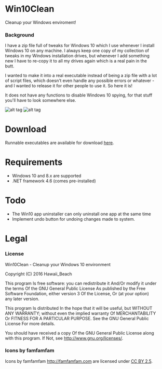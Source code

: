 # Win10Clean
Cleanup your Windows enviroment!

### Background
I have a zip file full of tweaks for Windows 10 which I use whenever I install Windows 10 on any machine. I always keep one copy of my collection of tweaks in my Windows installation drives, but whenever I add something new I have to re-copy it to all my drives again which is a real pain in the butt.

I wanted to make it into a real executable instead of being a zip file with a lot of script files, which doesn't even handle any possible errors or whatever - and I wanted to release it for other people to use it. So here it is!

It does not have any functions to disable Windows 10 spying, for that stuff you'll have to look somewhere else.

![alt tag](http://i.imgur.com/w5nbL6o.png)
![alt tag](http://i.imgur.com/cih36BG.png)

# Download
Runnable executables are available for download [here](https://github.com/ElPumpo/Win10Clean/releases).

# Requirements
+ Windows 10 and 8.x are supported
+ .NET framework 4.6 (comes pre-installed)

# Todo
- The Win10 app uninstaller can only uninstall one app at the same time
- Implement undo button for undoing changes made to system.

# Legal

### License
Win10Clean - Cleanup your Windows 10 environment

Copyright (C) 2016 Hawaii_Beach

This program Is free software: you can redistribute it And/Or modify it under the terms Of the GNU General Public License As published by the Free Software Foundation, either version 3 Of the License, Or (at your option) any later version.

This program Is distributed In the hope that it will be useful, but WITHOUT ANY WARRANTY; without even the implied warranty Of MERCHANTABILITY Or FITNESS FOR A PARTICULAR PURPOSE. See the GNU General Public License For more details.

You should have received a copy Of the GNU General Public License along with this program. If Not, see <http://www.gnu.org/licenses/>.

### Icons by famfamfam
Icons by famfamfam <http://famfamfam.com> are licensed under [CC BY 2.5](https://creativecommons.org/licenses/by/2.5/).
